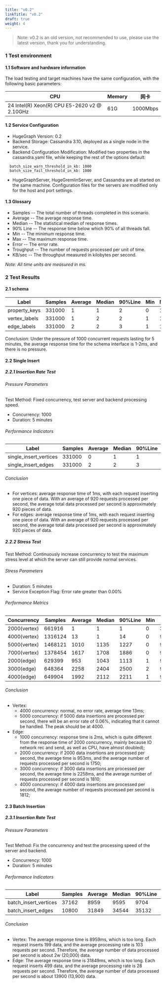 ```yaml
---
title: "v0.2"
linkTitle: "v0.2"
draft: true
weight: 4
---
```


> Note: v0.2 is an old version, not recommended to use, please use the latest version, thank you for understanding.

### 1 Test environment

#### 1.1 Software and hardware information

The load testing and target machines have the same configuration, with the following basic parameters:

CPU                                          | Memory | 网卡
-------------------------------------------- | ------ | --------
24 Intel(R) Xeon(R) CPU E5-2620 v2 @ 2.10GHz | 61G    | 1000Mbps

#### 1.2 Service Configuration

- HugeGraph Version: 0.2
- Backend Storage: Cassandra 3.10, deployed as a single node in the service.
- Backend Configuration Modification: Modified two properties in the cassandra.yaml file, while keeping the rest of the options default:

```
  batch_size_warn_threshold_in_kb: 1000
  batch_size_fail_threshold_in_kb: 1000
```

- HugeGraphServer, HugeGremlinServer, and Cassandra are all started on the same machine. Configuration files for the servers are modified only for the host and port settings.

#### 1.3 Glossary

- Samples -- The total number of threads completed in this scenario.
- Average -- The average response time.
- Median -- The statistical median of response times.
- 90% Line -- The response time below which 90% of all threads fall.
- Min -- The minimum response time.
- Max -- The maximum response time.
- Error -- The error rate.
- Troughput -- The number of requests processed per unit of time.
- KB/sec -- The throughput measured in kilobytes per second.

_Note: All time units are measured in ms._

### 2 Test Results

#### 2.1 schema

Label         | Samples | Average | Median | 90%Line | Min | Max | Error% | Throughput | KB/sec
------------- | ------- | ------- | ------ | ------- | --- | --- | ------ | ---------- | ------
property_keys | 331000  | 1       | 1      | 2       | 0   | 172 | 0.00%  | 920.7/sec  | 178.1
vertex_labels | 331000  | 1       | 2      | 2       | 1   | 126 | 0.00%  | 920.7/sec  | 193.4
edge_labels   | 331000  | 2       | 2      | 3       | 1   | 158 | 0.00%  | 920.7/sec  | 242.8

Conclusion: Under the pressure of 1000 concurrent requests lasting for 5 minutes, the average response time for the schema interface is 1-2ms, and there is no pressure.

#### 2.2 Single Insert

##### 2.2.1 Insertion Rate Test

###### Pressure Parameters

Test Method: Fixed concurrency, test server and backend processing speed.

- Concurrency: 1000
- Duration: 5 minutes

###### Performance Indicators

Label                  | Samples | Average | Median | 90%Line | Min | Max | Error% | Throughput | KB/sec
---------------------- | ------- | ------- | ------ | ------- | --- | --- | ------ | ---------- | ------
single_insert_vertices | 331000  | 0       | 1      | 1       | 0   | 21  | 0.00%  | 920.7/sec  | 234.4
single_insert_edges    | 331000  | 2       | 2      | 3       | 1   | 53  | 0.00%  | 920.7/sec  | 309.1

###### Conclusion

- For vertices: average response time of 1ms, with each request inserting one piece of data. With an average of 920 requests processed per second, the average total data processed per second is approximately 920 pieces of data.
- For edges: average response time of 1ms, with each request inserting one piece of data. With an average of 920 requests processed per second, the average total data processed per second is approximately 920 pieces of data.

##### 2.2.2 Stress Test

Test Method: Continuously increase concurrency to test the maximum stress level at which the server can still provide normal services.

###### Stress Parameters

- Duration: 5 minutes
- Service Exception Flag: Error rate greater than 0.00%

###### Performance Metrics

Concurrency  | Samples | Average | Median | 90%Line | Min | Max  | Error% | Throughput | KB/sec
------------ | ------- | ------- | ------ | ------- | --- | ---- | ------ | ---------- | ------
2000(vertex) | 661916  | 1       | 1      | 1       | 0   | 3012 | 0.00%  | 1842.9/sec | 469.1
4000(vertex) | 1316124 | 13      | 1      | 14      | 0   | 9023 | 0.00%  | 3673.1/sec | 935.0
5000(vertex) | 1468121 | 1010    | 1135   | 1227    | 0   | 9223 | 0.06%  | 4095.6/sec | 1046.0
7000(vertex) | 1378454 | 1617    | 1708   | 1886    | 0   | 9361 | 0.08%  | 3860.3/sec | 987.1
2000(edge)   | 629399  | 953     | 1043   | 1113    | 1   | 9001 | 0.00%  | 1750.3/sec | 587.6
3000(edge)   | 648364  | 2258    | 2404   | 2500    | 2   | 9001 | 0.00%  | 1810.7/sec | 607.9
4000(edge)   | 649904  | 1992    | 2112   | 2211    | 1   | 9001 | 0.06%  | 1812.5/sec | 608.5


###### Conclusion

- Vertex:
  - 4000 concurrency: normal, no error rate, average time 13ms;
  - 5000 concurrency: if 5000 data insertions are processed per second, there will be an error rate of 0.06%, indicating that it cannot be handled. The peak should be at 4000.
- Edge:
  - 1000 concurrency: response time is 2ms, which is quite different from the response time of 2000 concurrency, mainly because IO network rec and send, as well as CPU, have almost doubled);
  - 2000 concurrency: if 2000 data insertions are processed per second, the average time is 953ms, and the average number of requests processed per second is 1750;
  - 3000 concurrency: if 3000 data insertions are processed per second, the average time is 2258ms, and the average number of requests processed per second is 1810;
  - 4000 concurrency: if 4000 data insertions are processed per second, the average number of requests processed per second is 1812;

#### 2.3 Batch Insertion

##### 2.3.1 Insertion Rate Test

###### Pressure Parameters

Test Method: Fix the concurrency and test the processing speed of the server and backend.

- Concurrency: 1000
- Duration: 5 minutes

###### Performance Indicators

Label                 | Samples | Average | Median | 90%Line | Min | Max   | Error% | Throughput | KB/sec
--------------------- | ------- | ------- | ------ | ------- | --- | ----- | ------ | ---------- | ------
batch_insert_vertices | 37162   | 8959    | 9595   | 9704    | 17  | 9852  | 0.00%  | 103.4/sec  | 393.3
batch_insert_edges    | 10800   | 31849   | 34544  | 35132   | 435 | 35747 | 0.00%  | 28.8/sec   | 814.9

###### Conclusion

- Vertex: The average response time is 8959ms, which is too long. Each request inserts 199 data, and the average processing rate is 103 requests per second. Therefore, the average number of data processed per second is about 2w (20,000) data.
- Edge: The average response time is 31849ms, which is too long. Each request inserts 499 data, and the average processing rate is 28 requests per second. Therefore, the average number of data processed per second is about 13900 (13,900) data.
